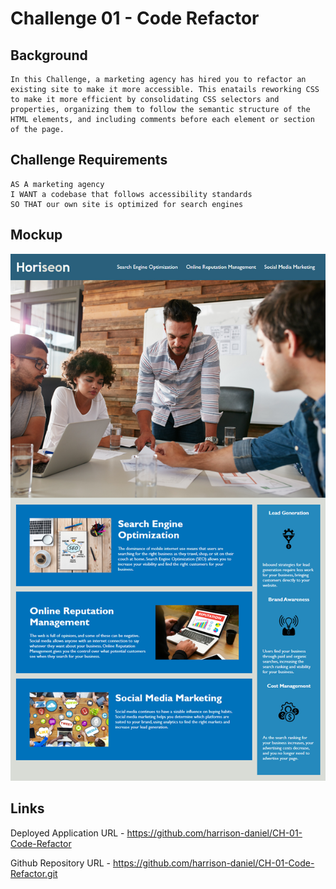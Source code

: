 # Challenge 01 - Code Refactor

## Background

```
In this Challenge, a marketing agency has hired you to refactor an existing site to make it more accessible. This enatails reworking CSS to make it more efficient by consolidating CSS selectors and properties, organizing them to follow the semantic structure of the HTML elements, and including comments before each element or section of the page.
```

## Challenge Requirements

```
AS A marketing agency
I WANT a codebase that follows accessibility standards
SO THAT our own site is optimized for search engines
```

## Mockup

<img src="./assets/images/CH-01-Mockup.png">

## Links

Deployed Application URL - <https://github.com/harrison-daniel/CH-01-Code-Refactor>

Github Repository URL - <https://github.com/harrison-daniel/CH-01-Code-Refactor.git>
